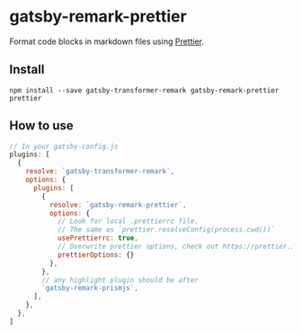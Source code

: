 # gatsby-remark-prettier

Format code blocks in markdown files using
[Prettier](https://prettier.io/).

## Install

`npm install --save gatsby-transformer-remark gatsby-remark-prettier prettier`

## How to use

```javascript
// In your gatsby-config.js
plugins: [
  {
    resolve: `gatsby-transformer-remark`,
    options: {
      plugins: [
        {
          resolve: `gatsby-remark-prettier`,
          options: {
            // Look for local .prettierrc file.
            // The same as `prettier.resolveConfig(process.cwd())`
            usePrettierrc: true,
            // Overwrite prettier options, check out https://prettier.io/docs/en/options.html
            prettierOptions: {}
          },
        },
        // any highlight plugin should be after
        `gatsby-remark-prismjs`,
      ],
    },
  },
]
```
